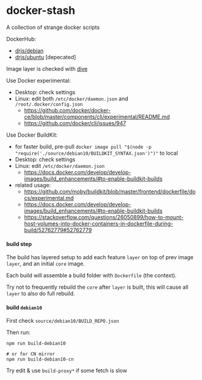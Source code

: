 # docker-stash

A collection of strange docker scripts

DockerHub:
- [drjs/debian](https://hub.docker.com/r/drjs/debian)
- [drjs/ubuntu](https://hub.docker.com/r/drjs/ubuntu) [depecated]

Image layer is checked with [dive](https://github.com/wagoodman/dive)

Use Docker experimental:
- Desktop: check settings
- Linux: edit both `/etc/docker/daemon.json` and `/root/.docker/config.json`
  - https://github.com/docker/docker-ce/blob/master/components/cli/experimental/README.md
  - https://github.com/docker/cli/issues/947

Use Docker BuildKit:
- for faster build, pre-pull `docker image pull "$(node -p "require('./source/debian10/BUILDKIT_SYNTAX.json')")"` to local
- Desktop: check settings
- Linux: edit `/etc/docker/daemon.json`
  - https://docs.docker.com/develop/develop-images/build_enhancements/#to-enable-buildkit-builds
- related usage:
  - https://github.com/moby/buildkit/blob/master/frontend/dockerfile/docs/experimental.md
  - https://docs.docker.com/develop/develop-images/build_enhancements/#to-enable-buildkit-builds
  - https://stackoverflow.com/questions/26050899/how-to-mount-host-volumes-into-docker-containers-in-dockerfile-during-build/52762779#52762779

#### build step

The build has layered setup to add each feature `layer` on top of prev image `layer`,
  and an initial `core` image.

Each build will assemble a build folder with `Dockerfile` (the context).

Try not to frequently rebuild the `core` after `layer` is built,
  this will cause all `layer` to also do full rebuild.

#### build `debian10`

First check `source/debian10/BUILD_REPO.json`

Then run:
```shell script
npm run build-debian10

# or for CN mirror
npm run build-debian10-cn
```

Try edit & use `build-proxy*` if some fetch is slow
